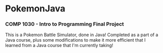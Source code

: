 # PokemonJava

### COMP 1030 - Intro to Programming Final Project

This is a Pokemon Battle Simulator, done in Java! Completed as a part of a Java course, plus some modifications to make it more efficient that I learned from a Java course that I'm currently taking!
